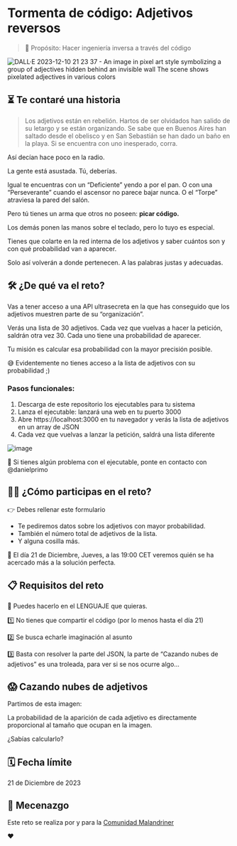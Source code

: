 # Tormenta de código: Adjetivos reversos

> 🎯 Propósito: Hacer ingeniería inversa a través del código

![DALL·E 2023-12-10 21 23 37 - An image in pixel art style symbolizing a group of adjectives hidden behind an invisible wall  The scene shows pixelated adjectives in various colors ](https://github.com/webreactiva-devs/tormenta-adjetivos-reversos/assets/1122071/a7855500-3cae-4ade-92c3-6e4efed4bdd2)


## ⏳ Te contaré una historia

> Los adjetivos están en rebelión. Hartos de ser olvidados han salido de su letargo y se están organizando. Se sabe que en Buenos Aires han saltado desde el obelisco y en San Sebastián se han dado un baño en la playa. Si se encuentra con uno inesperado, corra.

Así decían hace poco en la radio.

La gente está asustada. Tú, deberías.

Igual te encuentras con un “Deficiente” yendo a por el pan. O con una “Perseverante” cuando el ascensor no parece bajar nunca. O el “Torpe” atraviesa la pared del salón.

Pero tú tienes un arma que otros no poseen: **picar código.**

Los demás ponen las manos sobre el teclado, pero lo tuyo es especial.

Tienes que colarte en la red interna de los adjetivos y saber cuántos son y con qué probabilidad van a aparecer.

Solo así volverán a donde pertenecen. A las palabras justas y adecuadas.


## 🛠️ ¿De qué va el reto?

Vas a tener acceso a una API ultrasecreta en la que has conseguido que los adjetivos muestren parte de su “organización”.

Verás una lista de 30 adjetivos. Cada vez que vuelvas a hacer la petición, saldrán otra vez 30. Cada uno tiene una probabilidad de aparecer.

Tu misión es calcular esa probabilidad con la mayor precisión posible.

😅 Evidentemente no tienes acceso a la lista de adjetivos con su probabilidad ;)

### Pasos funcionales:

1. Descarga de este repositorio los ejecutables para tu sistema 
2. Lanza el ejecutable: lanzará una web en tu puerto 3000
3. Abre https://localhost:3000 en tu navegador y verás la lista de adjetivos en un array de JSON
4. Cada vez que vuelvas a lanzar la petición, saldrá una lista diferente

![image](https://github.com/webreactiva-devs/tormenta-adjetivos-reversos/assets/1122071/c8f5ee73-c195-4bda-9d6a-27ee406c77de)



🚨 Si tienes algún problema con el ejecutable, ponte en contacto con @danielprimo



## 👩‍💻 ¿Cómo participas en el reto?

👉 Debes rellenar este formulario

- Te pediremos datos sobre los adjetivos con mayor probabilidad.
- También el número total de adjetivos de la lista.
- Y alguna cosilla más.

🥳 El día 21 de Diciembre, Jueves, a las 19:00 CET veremos quién se ha acercado más a la solución perfecta.


## 📋 Requisitos del reto


🚨 Puedes hacerlo en el LENGUAJE que quieras.

1️⃣ No tienes que compartir el código (por lo menos hasta el día 21)

2️⃣ Se busca echarle imaginación al asunto

3️⃣ Basta con resolver la parte del JSON, la parte de “Cazando nubes de adjetivos” es una troleada, para ver si se nos ocurre algo…

## 😱 Cazando nubes de adjetivos

Partimos de esta imagen:


La probabilidad de la aparición de cada adjetivo es directamente proporcional al tamaño que ocupan en la imagen.

¿Sabías calcularlo?


## 🗓️ Fecha límite

21 de Diciembre de 2023




## 🤗 Mecenazgo
Este reto se realiza por y para la [Comunidad Malandriner](https://webreactiva.com/comunidad)

❤️
